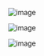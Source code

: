 ![image](https://github.com/user-attachments/assets/13fd3663-4d52-43ee-b895-6bc2c9b81c81)

![image](https://github.com/user-attachments/assets/5eb1d576-8d61-40bc-a9e1-686b3b31f450)

![image](https://github.com/user-attachments/assets/3f84bbfe-c439-4db2-b25d-6be7fd22e909)





